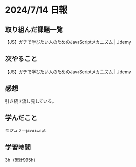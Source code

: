 # 2024/7/14 日報
## 取り組んだ課題一覧
【JS】ガチで学びたい人のためのJavaScriptメカニズム | Udemy

## 次やること
【JS】ガチで学びたい人のためのJavaScriptメカニズム | Udemy


## 感想
引き続き流し見している。


## 学んだこと
モジュラーjavascript

## 学習時間
3h（累計995h）
